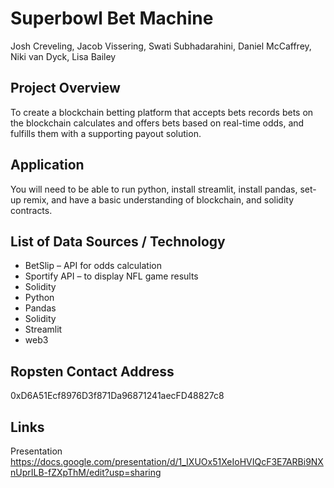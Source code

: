 # Superbowl Bet Machine
Josh Creveling, Jacob Vissering, Swati Subhadarahini, Daniel McCaffrey, Niki van Dyck, Lisa Bailey

## Project Overview 
To create a blockchain betting platform that accepts bets records bets on the blockchain calculates and offers bets based on real-time odds, and fulfills them with a supporting payout solution. 

## Application
You will need to be able to run python, install streamlit, install pandas, set-up remix, and have a basic understanding of blockchain, and solidity contracts. 

## List of Data Sources / Technology 
*	BetSlip – API for odds calculation 
*	Sportify API – to display NFL game results
*	Solidity 
*	Python 
*	Pandas
*	Solidity 
*	Streamlit 
*	web3

## Ropsten Contact Address 
0xD6A51Ecf8976D3f871Da96871241aecFD48827c8

## Links 
Presentation  https://docs.google.com/presentation/d/1_IXUOx51XeIoHVIQcF3E7ARBi9NXnUprILB-fZXpThM/edit?usp=sharing 
